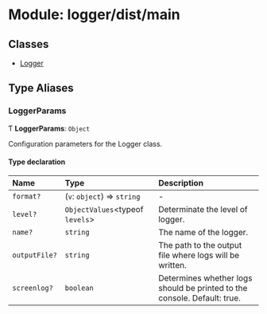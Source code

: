 # Module: logger/dist/main

## Classes

- [Logger](../classes/logger_dist_main.Logger.md)

## Type Aliases

### LoggerParams

Ƭ **LoggerParams**: `Object`

Configuration parameters for the Logger class.

#### Type declaration

| Name | Type | Description |
| :------ | :------ | :------ |
| `format?` | (`v`: `object`) => `string` | - |
| `level?` | `ObjectValues`\<typeof `levels`\> | Determinate the level of logger. |
| `name?` | `string` | The name of the logger. |
| `outputFile?` | `string` | The path to the output file where logs will be written. |
| `screenlog?` | `boolean` | Determines whether logs should be printed to the console. Default: true. |
